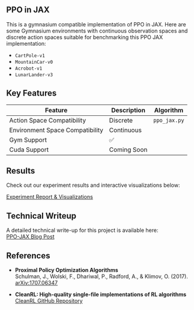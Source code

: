 ## PPO in JAX
This is a gymnasium compatible implementation of PPO in JAX. 
Here are some Gymnasium environments with continuous observation spaces and discrete action spaces suitable for benchmarking this PPO JAX implementation:

- `CartPole-v1`
- `MountainCar-v0`
- `Acrobot-v1`
- `LunarLander-v3`

## Key Features
| Feature                         | Description                  | Algorithm                   |
|----------------------------------|------------------------------|------------------------------|
| Action Space Compatibility       | Discrete | `ppo_jax.py` |
| Environment Space Compatibility  | Continuous |  |
| Gym Support                     | ✅ | |
| Cuda Support                     | Coming Soon | |

## Results
Check out our experiment results and interactive visualizations below:

[Experiment Report & Visualizations](https://wandb.ai/azimi/ppo%20jax/reports/Results-from-PPO-JAX--VmlldzoxMzY3OTMxNg?accessToken=otlcvfgm3a53jfkwmh0owf3cxwe79603airegk60uxlol0ecl93mb3vb35kn0rps)

## Technical Writeup


A detailed technical write-up for this project is available here:  
[PPO-JAX Blog Post](https://www.fromscratchdev.io/rl-blog/ppo-jax-post.html)

## References

- **Proximal Policy Optimization Algorithms**  
    Schulman, J., Wolski, F., Dhariwal, P., Radford, A., & Klimov, O. (2017).  
    [arXiv:1707.06347](https://arxiv.org/abs/1707.06347)

- **CleanRL: High-quality single-file implementations of RL algorithms**  
    [CleanRL GitHub Repository](https://github.com/vwxyzjn/cleanrl)
